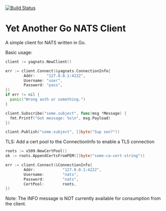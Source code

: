 [![Build Status](https://main.bosh-ci.cf-app.com/api/v1/teams/main/pipelines/yagnats/jobs/test/badge)](https://main.bosh-ci.cf-app.com/api/v1/teams/main/pipelines/yagnats)

Yet Another Go NATS Client
==========================

A simple client for NATS written in Go.

Basic usage:

```go
client := yagnats.NewClient()

err := client.Connect(&yagnats.ConnectionInfo{
		Addr:     "127.0.0.1:4222",
		Username: "user",
		Password: "pass",
})
if err != nil {
  panic("Wrong auth or something.")
}

client.Subscribe("some.subject", func(msg *Message) {
  fmt.Printf("Got message: %s\n", msg.Payload)
})

client.Publish("some.subject", []byte("Sup son?"))
```

TLS:
Add a cert pool to the ConnectionInfo to enable a TLS connection
```go
roots := x509.NewCertPool()
ok := roots.AppendCertsFromPEM([]byte("some-ca-cert-string"))

err := client.Connect(&ConnectionInfo{
        Addr:            "127.0.0.1:4222",
        Username:        "nats",
        Password:        "nats",
        CertPool:        roots,
})
```

Note:
The INFO message is NOT currently available for consumption from the client.
